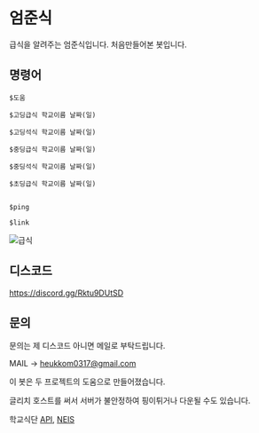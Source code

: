 # 엄준식
급식을 알려주는 엄준식입니다. 처음만들어본 봇입니다.

## 명령어
```
$도움

$고딩급식 학교이름 날짜(일)

$고딩석식 학교이름 날짜(일)

$중딩급식 학교이름 날짜(일)

$중딩석식 학교이름 날짜(일)

$초딩급식 학교이름 날짜(일)


$ping

$link
```

![급식](https://user-images.githubusercontent.com/58897994/101783062-22556e00-3b3d-11eb-8c12-3b13cff9bb59.png)

## 디스코드

https://discord.gg/Rktu9DUtSD

## 문의

문의는 제 디스코드 아니면 메일로 부탁드립니다.

MAIL -> heukkom0317@gmail.com

이 봇은 두 프로젝트의 도움으로 만들어졌습니다.

글리치 호스트를 써서 서버가 불안정하여 핑이튀거나 다운될 수도 있습니다.

학교식단 [API](https://github.com/5d-jh/school-menu-api), [NEIS](https://github.com/5d-jh/neis-code-finder)
